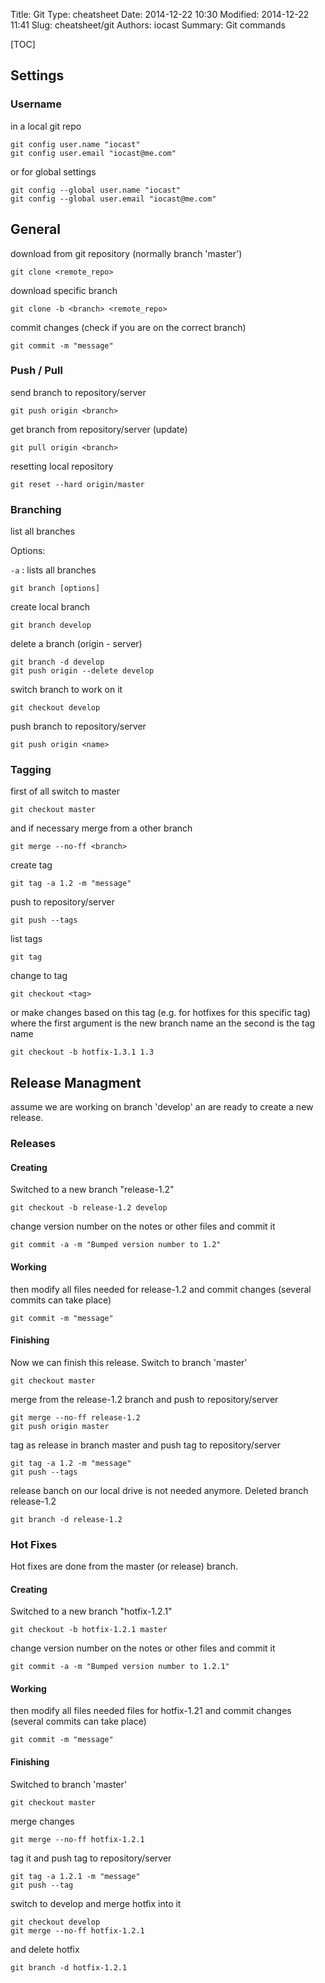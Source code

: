 Title: Git
Type: cheatsheet
Date: 2014-12-22 10:30
Modified: 2014-12-22 11:41
Slug: cheatsheet/git
Authors: iocast
Summary: Git commands


[TOC]


## Settings
### Username

in a local git repo

	git config user.name "iocast"
	git config user.email "iocast@me.com"


or for global settings

	git config --global user.name "iocast"
	git config --global user.email "iocast@me.com"


## General

download from git repository (normally branch 'master')

	git clone <remote_repo>

download specific branch

	git clone -b <branch> <remote_repo>

commit changes (check if you are on the correct branch)

	git commit -m "message"


### Push / Pull

send branch to repository/server

	git push origin <branch>

get branch from repository/server (update)

	git pull origin <branch>

resetting local repository

	git reset --hard origin/master


### Branching

list all branches

Options:

`-a`
: lists all branches

	git branch [options]

create local branch

	git branch develop

delete a branch (origin - server)

	git branch -d develop
	git push origin --delete develop

switch branch to work on it

	git checkout develop

push branch to repository/server

	git push origin <name>

### Tagging

first of all switch to master

	git checkout master

and if necessary merge from a other branch

	git merge --no-ff <branch>

create tag

	git tag -a 1.2 -m "message"

push to repository/server

	git push --tags

list tags

	git tag

change to tag

	git checkout <tag>

or make changes based on this tag (e.g. for hotfixes for this specific tag) where the first argument is the new branch name an the second is the tag name

	git checkout -b hotfix-1.3.1 1.3


## Release Managment
assume we are working on branch 'develop' an are ready to create a new release.

### Releases

#### Creating

Switched to a new branch "release-1.2"

	git checkout -b release-1.2 develop

change version number on the notes or other files and commit it

	git commit -a -m "Bumped version number to 1.2"


#### Working

then modify all files needed for release-1.2 and commit changes (several commits can take place)

	git commit -m "message"

#### Finishing

Now we can finish this release.
Switch to branch 'master'

	git checkout master

merge from the release-1.2 branch and push to repository/server

	git merge --no-ff release-1.2
	git push origin master

tag as release in branch master and push tag to repository/server

	git tag -a 1.2 -m "message"
	git push --tags

release banch on our local drive is not needed anymore.
Deleted branch release-1.2

	git branch -d release-1.2


### Hot Fixes
Hot fixes are done from the master (or release) branch.

#### Creating

Switched to a new branch "hotfix-1.2.1"

	git checkout -b hotfix-1.2.1 master

change version number on the notes or other files and commit it

	git commit -a -m "Bumped version number to 1.2.1"


#### Working

then modify all files needed files for hotfix-1.21 and commit changes (several commits can take place)

	git commit -m "message"

#### Finishing
Switched to branch 'master'

	git checkout master

merge changes

	git merge --no-ff hotfix-1.2.1

tag it and push tag to repository/server

	git tag -a 1.2.1 -m "message"
	git push --tag

switch to develop and merge hotfix into it

	git checkout develop
	git merge --no-ff hotfix-1.2.1

and delete hotfix

	git branch -d hotfix-1.2.1



